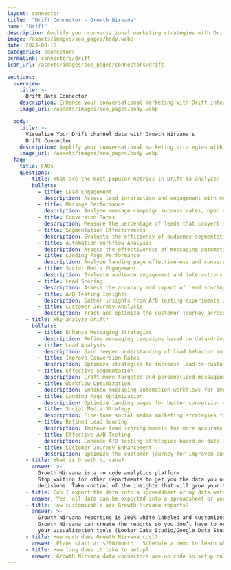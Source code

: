 ```yaml
---
layout: connector
title:  "Drift Connector - Growth Nirvana"
name: "Drift"
description: Amplify your conversational marketing strategies with Drift integration, gaining actionable insights from messaging data analysis.
image: /assets/images/seo_pages/body.webp
date: 2023-08-18
categories: connectors
permalink: connectors/drift
icon_url: /assets/images/seo_pages/connectors/drift

sections:
  overview:
    title: >-
      Drift Data Connector
    description: Enhance your conversational marketing with Drift integration. Seamlessly merge marketing data, unlocking insights that shape messaging strategies, lead analysis, and operational excellence.
    image_url: /assets/images/seo_pages/body.webp

  body:
    title: >-
      Visualize Your Drift channel data with Growth Nirvana's
      Drift Connector
    description: Amplify your conversational marketing strategies with Drift integration, gaining actionable insights from messaging data analysis.
    image_url: /assets/images/seo_pages/body.webp
  faq:
    title: FAQs
    questions:
      - title: What are the most popular metrics in Drift to analyze?
        bullets:
          - title: Lead Engagement
            description: Assess lead interaction and engagement with messaging materials.
          - title: Message Performance
            description: Analyze message campaign success rates, open rates, and click-through rates.
          - title: Conversion Rates
            description: Measure the percentage of leads that convert into customers.
          - title: Segmentation Effectiveness
            description: Evaluate the efficiency of audience segmentation strategies.
          - title: Automation Workflow Analysis
            description: Assess the effectiveness of messaging automation workflows.
          - title: Landing Page Performance
            description: Analyze landing page effectiveness and conversion rates.
          - title: Social Media Engagement
            description: Evaluate audience engagement and interactions on social media platforms.
          - title: Lead Scoring
            description: Assess the accuracy and impact of lead scoring models.
          - title: A/B Testing Insights
            description: Gather insights from A/B testing experiments on campaigns.
          - title: Customer Journey Analysis
            description: Track and optimize the customer journey across messaging touchpoints.
      - title: Why analyze Drift?
        bullets:
          - title: Enhance Messaging Strategies
            description: Refine messaging campaigns based on data-driven insights.
          - title: Lead Analysis
            description: Gain deeper understanding of lead behavior and preferences.
          - title: Improve Conversion Rates
            description: Optimize strategies to increase lead-to-customer conversion rates.
          - title: Effective Segmentation
            description: Craft more targeted and personalized messaging campaigns.
          - title: Workflow Optimization
            description: Enhance messaging automation workflows for improved results.
          - title: Landing Page Optimization
            description: Optimize landing pages for better conversion rates.
          - title: Social Media Strategy
            description: Fine-tune social media marketing strategies for higher engagement.
          - title: Refined Lead Scoring
            description: Improve lead scoring models for more accurate lead prioritization.
          - title: Effective A/B Testing
            description: Enhance A/B testing strategies based on data insights.
          - title: Customer Journey Enhancement
            description: Optimize the customer journey for improved customer experiences.
      - title: What is Growth Nirvana?
        answer: >-
          Growth Nirvana is a no code analytics platform 
          Stop waiting for other departments to get you the data you need to make critical business 
          decisions. Take control of the insights that will grow your business.
      - title: Can I export the data into a spreadsheet or my data warehouse?
        answer: Yes, all data can be exported into a spreadsheet or your data warehouse (Google BigQuery, AWS, Snowflake, Azure, etc)
      - title: How customizable are Growth Nirvana reports?
        answer: >-
          Growth Nirvana reporting is 100% white labeled and customized to your specifications.
          Growth Nirvana can create the reports so you don’t have to or you can connect
          your visualization tools (Looker Data Studio/Google Data Studio, Tableau, PowerBI, etc) to Growth Nirvana.
      - title: How much does Growth Nirvana cost?
        answer: Plans start at $200/month.  Schedule a demo to learn what plan is best for you.
      - title: How long does it take to setup?
        answer: Growth Nirvana data connectors are no code so setup only requires a few clicks.
---
```

